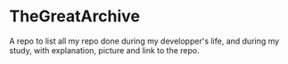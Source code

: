 # TheGreatArchive
A repo to list all my repo done during my developper's life, and during my study, with explanation, picture and link to the repo.
